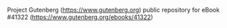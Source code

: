 Project Gutenberg (https://www.gutenberg.org) public repository for eBook #41322 (https://www.gutenberg.org/ebooks/41322)
